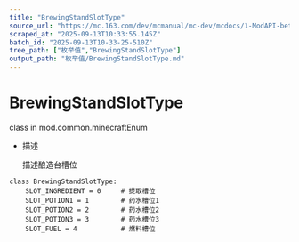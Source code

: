 ```yaml
---
title: "BrewingStandSlotType"
source_url: "https://mc.163.com/dev/mcmanual/mc-dev/mcdocs/1-ModAPI-beta/%E6%9E%9A%E4%B8%BE%E5%80%BC/BrewingStandSlotType.html?catalog=1"
scraped_at: "2025-09-13T10:33:55.145Z"
batch_id: "2025-09-13T10-33-25-510Z"
tree_path: ["枚举值","BrewingStandSlotType"]
output_path: "枚举值/BrewingStandSlotType.md"
---
```


#  BrewingStandSlotType

class in mod.common.minecraftEnum

*   描述
    
    描述酿造台槽位
    

```
class BrewingStandSlotType:
	SLOT_INGREDIENT = 0  	# 提取槽位
	SLOT_POTION1 = 1  		# 药水槽位1
	SLOT_POTION2 = 2  		# 药水槽位2
	SLOT_POTION3 = 3  		# 药水槽位3
	SLOT_FUEL = 4 			# 燃料槽位


```